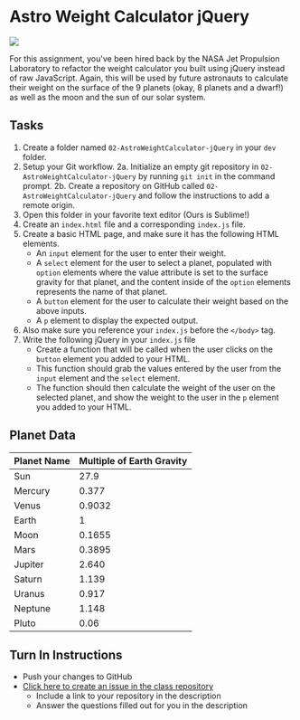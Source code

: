 # Astro Weight Calculator jQuery

<img src="http://i.imgur.com/x189kBb.png" />

For this assignment, you've been hired back by the NASA Jet Propulsion Laboratory to refactor the weight calculator you built using jQuery instead of raw JavaScript. Again, this will be used by future astronauts to calculate their weight on the surface of the 9 planets (okay, 8 planets and a dwarf!) as well as the moon and the sun of our solar system.

## Tasks

1. Create a folder named `02-AstroWeightCalculator-jQuery` in your `dev` folder.
2. Setup your Git workflow.
  2a. Initialize an empty git repository in `02-AstroWeightCalculator-jQuery` by running `git init` in the command prompt.
  2b. Create a repository on GitHub called `02-AstroWeightCalculator-jQuery` and follow the instructions to add a remote origin.
3. Open this folder in your favorite text editor (Ours is Sublime!)
4. Create an `index.html` file and a corresponding `index.js` file.
5. Create a basic HTML page, and make sure it has the following HTML elements.
   - An `input` element for the user to enter their weight.
   - A `select` element for the user to select a planet, populated with `option` elements where the value attribute is set to the surface gravity for that planet, and the content inside of the `option` elements represents the name of that planet.
   - A `button` element for the user to calculate their weight based on the above inputs.
   - A `p` element to display the expected output.
6. Also make sure you reference your `index.js` before the `</body>` tag.
7. Write the following jQuery in your `index.js` file
   - Create a function that will be called when the user clicks on the `button` element you added to your HTML.
   - This function should grab the values entered by the user from the `input` element and the `select` element.
   - The function should then calculate the weight of the user on the selected planet, and show the weight to the user in the `p` element you added to your HTML.
    
## Planet Data
<table>
   <thead>
       <tr>
           <th>Planet Name</th>
           <th>Multiple of Earth Gravity</th>
       </tr>
   </thead>
   <tbody>
       <tr>
           <td>Sun</td>
           <td>27.9</td>
       </tr>
       <tr>
           <td>Mercury</td>
           <td>0.377</td>
       </tr>
       <tr>
           <td>Venus</td>
           <td>0.9032</td>
       </tr>
       <tr>
           <td>Earth</td>
           <td>1</td>
       </tr>
       <tr>
           <td>Moon</td>
           <td>0.1655</td>
       </tr>
       <tr>
           <td>Mars</td>
           <td>0.3895</td>
       </tr>
       <tr>
           <td>Jupiter</td>
           <td>2.640</td>
       </tr>
       <tr>
           <td>Saturn</td>
           <td>1.139</td>
       </tr>
       <tr>
           <td>Uranus</td>
           <td>0.917</td>
       </tr>
       <tr>
           <td>Neptune</td>
           <td>1.148</td>
       </tr>
       <tr>
           <td>Pluto</td>
           <td>0.06</td>
       </tr>
   </tbody>    
</table>

## Turn In Instructions
* Push your changes to GitHub 
* [Click here to create an issue in the class repository](https://www.github.com/OriginCodeAcademy/2016-CW-SpringCohort/issues/new?title=02-AstroWeightCalculator-jQuery&body=1.%20Where%20can%20I%20find%20your%20repository%3F%20(Paste%20a%20link%20below)%0A%0A2.%20What%20was%20your%20best%20accomplishment%20in%20this%20project%3F%0A%0A3.%20What%20was%20the%20most%20challenging%20piece%20of%20this%20project%20for%20you%3F)
   * Include a link to your repository in the description
   * Answer the questions filled out for you in the description